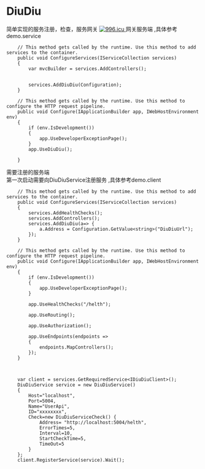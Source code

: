 # DiuDiu
简单实现的服务注册，检查，服务网关
<a HREF="https://996.icu" >
  <IMG  SRC="https://img.shields.io/badge/link-996.icu-red.svg" ALT="996.icu" />
</a>
网关服务端  ,具体参考demo.service

        // This method gets called by the runtime. Use this method to add services to the container.
        public void ConfigureServices(IServiceCollection services)
        {
            var mvcBuilder = services.AddControllers();


            services.AddDiuDiu(Configuration);
        }

        // This method gets called by the runtime. Use this method to configure the HTTP request pipeline.
        public void Configure(IApplicationBuilder app, IWebHostEnvironment env)
        {
            if (env.IsDevelopment())
            {
                app.UseDeveloperExceptionPage();
            }
            app.UseDiuDiu();

        }


需要注册的服务端  
第一次启动需要向DiuDiuService注册服务 ,具体参考demo.client

        // This method gets called by the runtime. Use this method to add services to the container.
        public void ConfigureServices(IServiceCollection services)
        {
            services.AddHealthChecks();
            services.AddControllers();
            services.AddDiuDiu(a=> {
                a.Address = Configuration.GetValue<string>("DiuDiuUrl");
            });
        }

        // This method gets called by the runtime. Use this method to configure the HTTP request pipeline.
        public void Configure(IApplicationBuilder app, IWebHostEnvironment env)
        {
            if (env.IsDevelopment())
            {
                app.UseDeveloperExceptionPage();
            }

            app.UseHealthChecks("/helth");

            app.UseRouting();

            app.UseAuthorization();

            app.UseEndpoints(endpoints =>
            {
                endpoints.MapControllers();
            });
        }



        var client = services.GetRequiredService<IDiuDiuClient>();
        DiuDiuService service = new DiuDiuService()
        {
            Host="localhost",
            Port=5004,
            Name="UserApi",
            ID="xxxxxxxx",
            Check=new DiuDiuServiceCheck() {
                Address= "http://localhost:5004/helth",
                ErrorTimes=5,
                Interval=10,
                StartCheckTime=5,
                TimeOut=5
            }
        };
        client.RegisterService(service).Wait();
